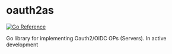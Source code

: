# oauth2as

[![Go Reference](https://pkg.go.dev/badge/github.com/lstoll/oauth2as.svg)](https://pkg.go.dev/github.com/lstoll/oauth2as)

Go library for implementing Oauth2/OIDC OPs (Servers). In active development
